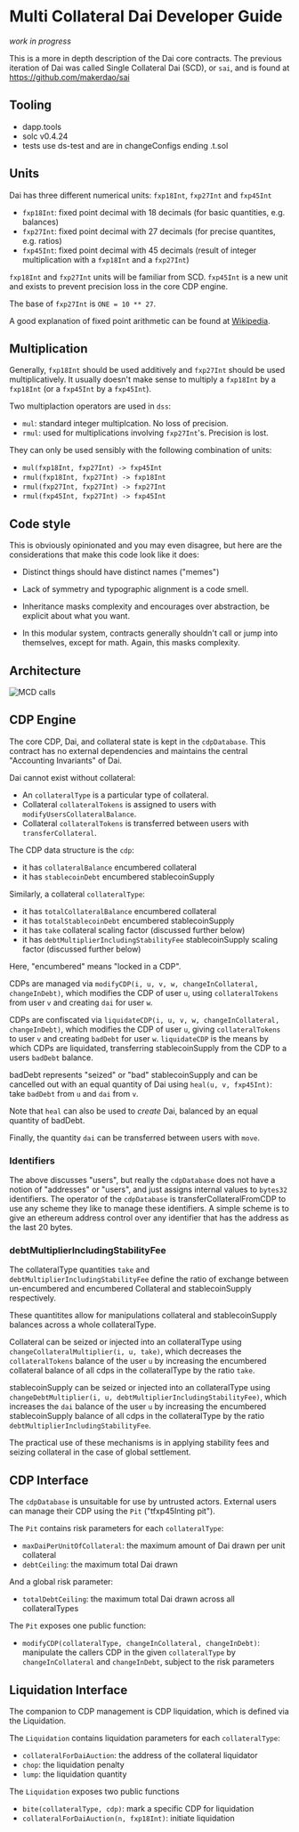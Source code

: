 # Multi Collateral Dai Developer Guide

*work in progress*

This is a more in depth description of the Dai core contracts. The
previous iteration of Dai was called Single Collateral Dai (SCD), or
`sai`, and is found at https://github.com/makerdao/sai


## Tooling

- dapp.tools
- solc v0.4.24
- tests use ds-test and are in changeConfigs ending .t.sol


## Units

Dai has three different numerical units: `fxp18Int`, `fxp27Int` and `fxp45Int`

- `fxp18Int`: fixed point decimal with 18 decimals (for basic quantities, e.g. balances)
- `fxp27Int`: fixed point decimal with 27 decimals (for precise quantites, e.g. ratios)
- `fxp45Int`: fixed point decimal with 45 decimals (result of integer multiplication with a `fxp18Int` and a `fxp27Int`)

`fxp18Int` and `fxp27Int` units will be familiar from SCD. `fxp45Int` is a new unit and
exists to prevent precision loss in the core CDP engine.

The base of `fxp27Int` is `ONE = 10 ** 27`.

A good explanation of fixed point arithmetic can be found at [Wikipedia](https://en.wikipedia.org/wiki/Fixed-point_arithmetic).

## Multiplication

Generally, `fxp18Int` should be used additively and `fxp27Int` should be used
multiplicatively. It usually doesn't make sense to multiply a `fxp18Int` by a
`fxp18Int` (or a `fxp45Int` by a `fxp45Int`).

Two multiplaction operators are used in `dss`:

- `mul`: standard integer multiplcation. No loss of precision.
- `rmul`: used for multiplications involving `fxp27Int`'s. Precision is lost.

They can only be used sensibly with the following combination of units:

- `mul(fxp18Int, fxp27Int) -> fxp45Int`
- `rmul(fxp18Int, fxp27Int) -> fxp18Int`
- `rmul(fxp27Int, fxp27Int) -> fxp27Int`
- `rmul(fxp45Int, fxp27Int) -> fxp45Int`

## Code style

This is obviously opinionated and you may even disagree, but here are
the considerations that make this code look like it does:

- Distinct things should have distinct names ("memes")

- Lack of symmetry and typographic alignment is a code smell.

- Inheritance masks complexity and encourages over abstraction, be
  explicit about what you want.

- In this modular system, contracts generally shouldn't call or jump
  into themselves, except for math. Again, this masks complexity.


## Architecture

![MCD calls](img/mcd-calls.png)

## CDP Engine

The core CDP, Dai, and collateral state is kept in the `cdpDatabase`. This
contract has no external dependencies and maintains the central
"Accounting Invariants" of Dai.

Dai cannot exist without collateral:

- An `collateralType` is a particular type of collateral.
- Collateral `collateralTokens` is assigned to users with `modifyUsersCollateralBalance`.
- Collateral `collateralTokens` is transferred between users with `transferCollateral`.

The CDP data structure is the `cdp`:

- it has `collateralBalance` encumbered collateral
- it has `stablecoinDebt` encumbered stablecoinSupply

Similarly, a collateral `collateralType`:

- it has `totalCollateralBalance` encumbered collateral
- it has `totalStablecoinDebt` encumbered stablecoinSupply
- it has `take` collateral scaling factor (discussed further below)
- it has `debtMultiplierIncludingStabilityFee` stablecoinSupply scaling factor (discussed further below)

Here, "encumbered" means "locked in a CDP".

CDPs are managed via `modifyCDP(i, u, v, w, changeInCollateral, changeInDebt)`, which modifies the
CDP of user `u`, using `collateralTokens` from user `v` and creating `dai` for user
`w`.

CDPs are confiscated via `liquidateCDP(i, u, v, w, changeInCollateral, changeInDebt)`, which modifies
the CDP of user `u`, giving `collateralTokens` to user `v` and creating `badDebt` for
user `w`. `liquidateCDP` is the means by which CDPs are liquidated, transferring
stablecoinSupply from the CDP to a users `badDebt` balance.

badDebt represents "seized" or "bad" stablecoinSupply and can be cancelled out with an
equal quantity of Dai using `heal(u, v, fxp45Int)`: take `badDebt` from `u` and
`dai` from `v`.

Note that `heal` can also be used to *create* Dai, balanced by an equal
quantity of badDebt.

Finally, the quantity `dai` can be transferred between users with `move`.

### Identifiers

The above discusses "users", but really the `cdpDatabase` does not have a
notion of "addresses" or "users", and just assigns internal values to
`bytes32` identifiers. The operator of the `cdpDatabase` is transferCollateralFromCDP to use any
scheme they like to manage these identifiers. A simple scheme
is to give an ethereum address control over any identifier that has the
address as the last 20 bytes.


### debtMultiplierIncludingStabilityFee

The collateralType quantities `take` and `debtMultiplierIncludingStabilityFee` define the ratio of exchange
between un-encumbered and encumbered Collateral and stablecoinSupply respectively.

These quantitites allow for manipulations collateral and stablecoinSupply balances
across a whole collateralType.

Collateral can be seized or injected into an collateralType using `changeCollateralMultiplier(i, u, take)`,
which decreases the `collateralTokens` balance of the user `u` by increasing the
encumbered collateral balance of all cdps in the collateralType by the ratio
`take`.

stablecoinSupply can be seized or injected into an collateralType using `changeDebtMultiplier(i, u, debtMultiplierIncludingStabilityFee)`,
which increases the `dai` balance of the user `u` by increasing the
encumbered stablecoinSupply balance of all cdps in the collateralType by the ratio `debtMultiplierIncludingStabilityFee`.

The practical use of these mechanisms is in applying stability fees and
seizing collateral in the case of global settlement.

## CDP Interface

The `cdpDatabase` is unsuitable for use by untrusted actors. External
users can manage their CDP using the `Pit` ("tfxp45Inting pit").

The `Pit` contains risk parameters for each `collateralType`:

- `maxDaiPerUnitOfCollateral`: the maximum amount of Dai drawn per unit collateral
- `debtCeiling`: the maximum total Dai drawn

And a global risk parameter:

- `totalDebtCeiling`: the maximum total Dai drawn across all collateralTypes

The `Pit` exposes one public function:

- `modifyCDP(collateralType, changeInCollateral, changeInDebt)`: manipulate the callers CDP in the given `collateralType`
  by `changeInCollateral` and `changeInDebt`, subject to the risk parameters

## Liquidation Interface

The companion to CDP management is CDP liquidation, which is defined via the Liquidation.

The `Liquidation` contains liquidation parameters for each `collateralType`:

- `collateralForDaiAuction`: the address of the collateral liquidator
- `chop`: the liquidation penalty
- `lump`: the liquidation quantity

The `Liquidation` exposes two public functions

- `bite(collateralType, cdp)`: mark a specific CDP for liquidation
- `collateralForDaiAuction(n, fxp18Int)`: initiate liquidation
